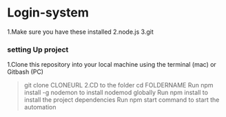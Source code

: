 # Login-system

1.Make sure you have these installed
2.node.js
3.git
### setting Up project 
1.Clone this repository into your local machine using the terminal (mac) or Gitbash (PC) 
 > git clone CLONEURL
2.CD to the folder cd FOLDERNAME Run
 > npm install -g nodemon to install nodemod globally Run 
 > npm install to install the project dependencies Run 
 > npm start command to start the automation
